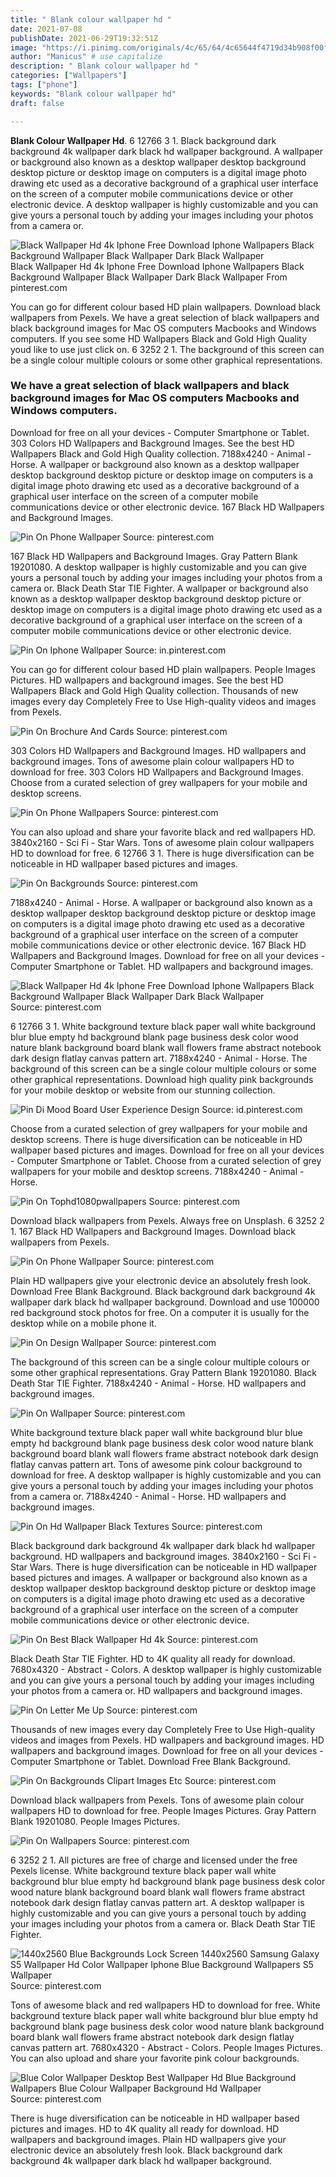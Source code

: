 ```yaml
---
title: " Blank colour wallpaper hd "
date: 2021-07-08
publishDate: 2021-06-29T19:32:51Z
image: "https://i.pinimg.com/originals/4c/65/64/4c65644f4719d34b908f00f6941f5881.jpg"
author: "Manicus" # use capitalize
description: " Blank colour wallpaper hd "
categories: ["Wallpapers"]
tags: ["phone"]
keywords: "Blank colour wallpaper hd"
draft: false

---
```



**Blank Colour Wallpaper Hd**. 6 12766 3 1. Black background dark background 4k wallpaper dark black hd wallpaper background. A wallpaper or background also known as a desktop wallpaper desktop background desktop picture or desktop image on computers is a digital image photo drawing etc used as a decorative background of a graphical user interface on the screen of a computer mobile communications device or other electronic device. A desktop wallpaper is highly customizable and you can give yours a personal touch by adding your images including your photos from a camera or.

![Black Wallpaper Hd 4k Iphone Free Download Iphone Wallpapers Black Background Wallpaper Black Wallpaper Dark Black Wallpaper](https://i.pinimg.com/originals/e1/42/4d/e1424d64b5b36667aa15fe86f6424438.png "Black Wallpaper Hd 4k Iphone Free Download Iphone Wallpapers Black Background Wallpaper Black Wallpaper Dark Black Wallpaper")
Black Wallpaper Hd 4k Iphone Free Download Iphone Wallpapers Black Background Wallpaper Black Wallpaper Dark Black Wallpaper From pinterest.com


You can go for different colour based HD plain wallpapers. Download black wallpapers from Pexels. We have a great selection of black wallpapers and black background images for Mac OS computers Macbooks and Windows computers. If you see some HD Wallpapers Black and Gold High Quality youd like to use just click on. 6 3252 2 1. The background of this screen can be a single colour multiple colours or some other graphical representations.

### We have a great selection of black wallpapers and black background images for Mac OS computers Macbooks and Windows computers.

Download for free on all your devices - Computer Smartphone or Tablet. 303 Colors HD Wallpapers and Background Images. See the best HD Wallpapers Black and Gold High Quality collection. 7188x4240 - Animal - Horse. A wallpaper or background also known as a desktop wallpaper desktop background desktop picture or desktop image on computers is a digital image photo drawing etc used as a decorative background of a graphical user interface on the screen of a computer mobile communications device or other electronic device. 167 Black HD Wallpapers and Background Images.


![Pin On Phone Wallpaper](https://i.pinimg.com/originals/a5/9f/48/a59f48facdae9aa85efc3792638ce156.jpg "Pin On Phone Wallpaper")
Source: pinterest.com

167 Black HD Wallpapers and Background Images. Gray Pattern Blank 19201080. A desktop wallpaper is highly customizable and you can give yours a personal touch by adding your images including your photos from a camera or. Black Death Star TIE Fighter. A wallpaper or background also known as a desktop wallpaper desktop background desktop picture or desktop image on computers is a digital image photo drawing etc used as a decorative background of a graphical user interface on the screen of a computer mobile communications device or other electronic device.

![Pin On Iphone Wallpaper](https://i.pinimg.com/736x/08/be/25/08be25c2af871005d2cb0bcee8897355.jpg "Pin On Iphone Wallpaper")
Source: in.pinterest.com

You can go for different colour based HD plain wallpapers. People Images Pictures. HD wallpapers and background images. See the best HD Wallpapers Black and Gold High Quality collection. Thousands of new images every day Completely Free to Use High-quality videos and images from Pexels.

![Pin On Brochure And Cards](https://i.pinimg.com/originals/8e/c6/4f/8ec64f894d4ebae2b7c76113dad1d1bb.jpg "Pin On Brochure And Cards")
Source: pinterest.com

303 Colors HD Wallpapers and Background Images. HD wallpapers and background images. Tons of awesome plain colour wallpapers HD to download for free. 303 Colors HD Wallpapers and Background Images. Choose from a curated selection of grey wallpapers for your mobile and desktop screens.

![Pin On Phone Wallpapers](https://i.pinimg.com/originals/00/f9/15/00f9152edfa9d0ea70b5e6f8137823f3.jpg "Pin On Phone Wallpapers")
Source: pinterest.com

You can also upload and share your favorite black and red wallpapers HD. 3840x2160 - Sci Fi - Star Wars. Tons of awesome plain colour wallpapers HD to download for free. 6 12766 3 1. There is huge diversification can be noticeable in HD wallpaper based pictures and images.

![Pin On Backgrounds](https://i.pinimg.com/originals/d6/e9/8a/d6e98a1a6cf313b6b0c0e31864226ab6.jpg "Pin On Backgrounds")
Source: pinterest.com

7188x4240 - Animal - Horse. A wallpaper or background also known as a desktop wallpaper desktop background desktop picture or desktop image on computers is a digital image photo drawing etc used as a decorative background of a graphical user interface on the screen of a computer mobile communications device or other electronic device. 167 Black HD Wallpapers and Background Images. Download for free on all your devices - Computer Smartphone or Tablet. HD wallpapers and background images.

![Black Wallpaper Hd 4k Iphone Free Download Iphone Wallpapers Black Background Wallpaper Black Wallpaper Dark Black Wallpaper](https://i.pinimg.com/originals/e1/42/4d/e1424d64b5b36667aa15fe86f6424438.png "Black Wallpaper Hd 4k Iphone Free Download Iphone Wallpapers Black Background Wallpaper Black Wallpaper Dark Black Wallpaper")
Source: pinterest.com

6 12766 3 1. White background texture black paper wall white background blur blue empty hd background blank page business desk color wood nature blank background board blank wall flowers frame abstract notebook dark design flatlay canvas pattern art. 7188x4240 - Animal - Horse. The background of this screen can be a single colour multiple colours or some other graphical representations. Download high quality pink backgrounds for your mobile desktop or website from our stunning collection.

![Pin Di Mood Board User Experience Design](https://i.pinimg.com/originals/ae/48/66/ae4866824012b855e82a358960c1d0d6.jpg "Pin Di Mood Board User Experience Design")
Source: id.pinterest.com

Choose from a curated selection of grey wallpapers for your mobile and desktop screens. There is huge diversification can be noticeable in HD wallpaper based pictures and images. Download for free on all your devices - Computer Smartphone or Tablet. Choose from a curated selection of grey wallpapers for your mobile and desktop screens. 7188x4240 - Animal - Horse.

![Pin On Tophd1080pwallpapers](https://i.pinimg.com/originals/90/95/aa/9095aa0bda0da7f834a898881e903381.jpg "Pin On Tophd1080pwallpapers")
Source: pinterest.com

Download black wallpapers from Pexels. Always free on Unsplash. 6 3252 2 1. 167 Black HD Wallpapers and Background Images. Download black wallpapers from Pexels.

![Pin On Phone Wallpaper](https://i.pinimg.com/originals/d4/b6/a1/d4b6a1a60ff99c056afc2018d42e2b1d.jpg "Pin On Phone Wallpaper")
Source: pinterest.com

Plain HD wallpapers give your electronic device an absolutely fresh look. Download Free Blank Background. Black background dark background 4k wallpaper dark black hd wallpaper background. Download and use 100000 red background stock photos for free. On a computer it is usually for the desktop while on a mobile phone it.

![Pin On Design Wallpaper](https://i.pinimg.com/originals/4a/1f/d0/4a1fd04bcd5797a3c02e18a86d1b4b01.jpg "Pin On Design Wallpaper")
Source: pinterest.com

The background of this screen can be a single colour multiple colours or some other graphical representations. Gray Pattern Blank 19201080. Black Death Star TIE Fighter. 7188x4240 - Animal - Horse. HD wallpapers and background images.

![Pin On Wallpaper](https://i.pinimg.com/originals/5d/59/f8/5d59f85b4fb1dd933959138a0332d7fa.jpg "Pin On Wallpaper")
Source: pinterest.com

White background texture black paper wall white background blur blue empty hd background blank page business desk color wood nature blank background board blank wall flowers frame abstract notebook dark design flatlay canvas pattern art. Tons of awesome pink colour background to download for free. A desktop wallpaper is highly customizable and you can give yours a personal touch by adding your images including your photos from a camera or. 7188x4240 - Animal - Horse. HD wallpapers and background images.

![Pin On Hd Wallpaper Black Textures](https://i.pinimg.com/originals/f8/03/50/f8035042eda4eaeac4013e4f79ed85b2.jpg "Pin On Hd Wallpaper Black Textures")
Source: pinterest.com

Black background dark background 4k wallpaper dark black hd wallpaper background. HD wallpapers and background images. 3840x2160 - Sci Fi - Star Wars. There is huge diversification can be noticeable in HD wallpaper based pictures and images. A wallpaper or background also known as a desktop wallpaper desktop background desktop picture or desktop image on computers is a digital image photo drawing etc used as a decorative background of a graphical user interface on the screen of a computer mobile communications device or other electronic device.

![Pin On Best Black Wallpaper Hd 4k](https://i.pinimg.com/originals/41/8e/1a/418e1a67a6ff452f43a39a4d913dc540.jpg "Pin On Best Black Wallpaper Hd 4k")
Source: pinterest.com

Black Death Star TIE Fighter. HD to 4K quality all ready for download. 7680x4320 - Abstract - Colors. A desktop wallpaper is highly customizable and you can give yours a personal touch by adding your images including your photos from a camera or. HD wallpapers and background images.

![Pin On Letter Me Up](https://i.pinimg.com/736x/22/a8/3e/22a83ee64756c6b906fffae456fab8a4.jpg "Pin On Letter Me Up")
Source: pinterest.com

Thousands of new images every day Completely Free to Use High-quality videos and images from Pexels. HD wallpapers and background images. HD wallpapers and background images. Download for free on all your devices - Computer Smartphone or Tablet. Download Free Blank Background.

![Pin On Backgrounds Clipart Images Etc](https://i.pinimg.com/originals/d2/04/04/d2040481acb4e8ef45680953fa5523b6.jpg "Pin On Backgrounds Clipart Images Etc")
Source: pinterest.com

Download black wallpapers from Pexels. Tons of awesome plain colour wallpapers HD to download for free. People Images Pictures. Gray Pattern Blank 19201080. People Images Pictures.

![Pin On Wallpapers](https://i.pinimg.com/736x/d4/2b/83/d42b83f9444e71ae93c5df1207b862d5.jpg "Pin On Wallpapers")
Source: pinterest.com

6 3252 2 1. All pictures are free of charge and licensed under the free Pexels license. White background texture black paper wall white background blur blue empty hd background blank page business desk color wood nature blank background board blank wall flowers frame abstract notebook dark design flatlay canvas pattern art. A desktop wallpaper is highly customizable and you can give yours a personal touch by adding your images including your photos from a camera or. Black Death Star TIE Fighter.

![1440x2560 Blue Backgrounds Lock Screen 1440x2560 Samsung Galaxy S5 Wallpaper Hd Color Wallpaper Iphone Blue Background Wallpapers S5 Wallpaper](https://i.pinimg.com/originals/c7/3c/81/c73c81116cc7d139d5298c1ddc6b2394.jpg "1440x2560 Blue Backgrounds Lock Screen 1440x2560 Samsung Galaxy S5 Wallpaper Hd Color Wallpaper Iphone Blue Background Wallpapers S5 Wallpaper")
Source: pinterest.com

Tons of awesome black and red wallpapers HD to download for free. White background texture black paper wall white background blur blue empty hd background blank page business desk color wood nature blank background board blank wall flowers frame abstract notebook dark design flatlay canvas pattern art. 7680x4320 - Abstract - Colors. People Images Pictures. You can also upload and share your favorite pink colour backgrounds.

![Blue Color Wallpaper Desktop Best Wallpaper Hd Blue Background Wallpapers Blue Colour Wallpaper Background Hd Wallpaper](https://i.pinimg.com/originals/4c/65/64/4c65644f4719d34b908f00f6941f5881.jpg "Blue Color Wallpaper Desktop Best Wallpaper Hd Blue Background Wallpapers Blue Colour Wallpaper Background Hd Wallpaper")
Source: pinterest.com

There is huge diversification can be noticeable in HD wallpaper based pictures and images. HD to 4K quality all ready for download. HD wallpapers and background images. Plain HD wallpapers give your electronic device an absolutely fresh look. Black background dark background 4k wallpaper dark black hd wallpaper background.

